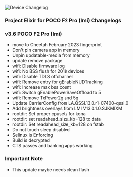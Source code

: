 ![Device Changelog](https://i.imgur.com/b3fzqwG.jpg)

### Project Elixir for POCO F2 Pro (lmi) Changelogs

### v3.6 POCO F2 Pro (lmi)

- move to Cheetah February 2023 fingerprint
- Don't pin camera app in memory
- Unpin updatable-media from memory
- update remove package
- wifi: Disable firmware log
- wifi: No BSS flush for 2018 devices
- wifi: Disable TDLS offchannel
- wifi: Remove entry for gEnableNUDTracking
- wifi: Increase max bss count
- wifi: Switch gEnablePowerSaveOffload to 5
- wifi: Remove TxPower2g and 5g
- Update CarrierConfig from LA.QSSI.13.0.r1-07400-qssi.0
- Add brightness overlays from LMI V13.0.1.0.SJKMIXM
- rootdir: Set proper cpusets for kona
- rootdir: set readahead_size_kb=128 to data
- rootdir: Set readahead_size_kb=128 on fstab
- Do not touch sleep disabled
- Selinux is Enforcing
- Build is decrypted
- CTS passes and banking apps working

### Important Note
- This update maybe needs clean flash
